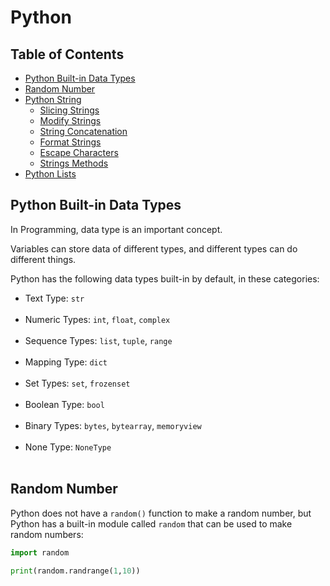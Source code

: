 # Python

## Table of Contents

- [Python Built-in Data Types](#python-built-in-data-types)
- [Random Number](#random-number)
- [Python String](./String/read.md#python-strings)
  - [Slicing Strings](./String/read.md#slicing-strings)
  - [Modify Strings](./String/read.md#modify-strings)
  - [String Concatenation](./String/read.md#string-concatenation)
  - [Format Strings](./String/read.md#format-strings)
  - [Escape Characters](./String/read.md#escape-characters)
  - [Strings Methods](./String/read.md#strings-methods)
- [Python Lists](./Python%20Lists/read.md#Lists)

## Python Built-in Data Types

In Programming, data type is an important concept.

Variables can store data of different types, and different types can do different things.

Python has the following data types built-in by default, in these categories:


 - Text Type: `str`<br><br>
 - Numeric Types: `int`, `float`, `complex`<br><br>
 - Sequence Types: `list`, `tuple`, `range`<br><br>
 - Mapping Type: `dict`<br><br>
 - Set Types: `set`, `frozenset`<br><br>
 - Boolean Type: `bool`<br><br>
 - Binary Types: `bytes`, `bytearray`, `memoryview`<br><br>
 - None Type: `NoneType`<br><br>

 ## Random Number

Python does not have a `random()` function to make a random number, but Python has a built-in module called `random` that can be used to make random numbers:

```python
import random

print(random.randrange(1,10))
```